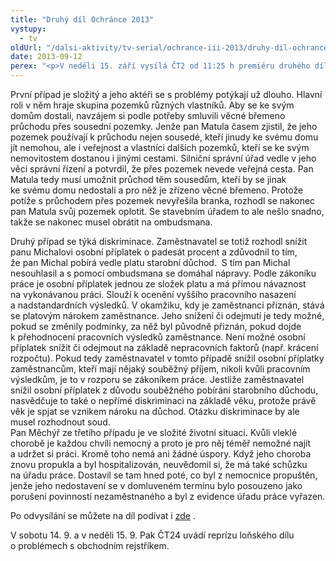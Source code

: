 ```yaml
---
title: "Druhý díl Ochránce 2013"
vystupy:
  - tv
oldUrl: "/dalsi-aktivity/tv-serial/ochrance-iii-2013/druhy-dil-ochrance-2013/"
date: 2013-09-12
perex: "<p>V neděli 15. září vysílá ČT2 od 11:25 h premiéru druhého dílu nové řady pořadu Ochránce. Tentokrát půjde o případ průchodu přes cizí pozemek, snížení osobního ohodnocení v práci kvůli věku a potíže s neoprávněným vyřazením z evidence Úřadu práce. Repríza je na programu ve středu ve 13:10 a další opakování jsou pak zařazena do vysílání ČT2 v neděli a úterý vždy po půlnoci. </p>"
---
```


<!-- imported from the old website -->

<p>První případ je složitý a jeho aktéři se s problémy potýkají už dlouho. Hlavní roli v něm hraje skupina pozemků různých vlastníků. Aby se ke svým domům dostali, navzájem si podle potřeby smluvili věcné břemeno průchodu přes sousední pozemky. Jenže pan Matula časem zjistil, že jeho pozemek používají k průchodu nejen sousedé, kteří jinudy ke svému domu jít nemohou, ale i veřejnost a vlastníci dalších pozemků, kteří se ke svým nemovitostem dostanou i jinými cestami. Silniční správní úřad vedle v jeho věci správní řízení a potvrdil, že přes pozemek nevede veřejná cesta. Pan Matula tedy musí umožnit průchod těm sousedům, kteří by se jinak ke svému domu nedostali a pro něž je zřízeno věcné břemeno. Protože potíže s průchodem přes pozemek nevyřešila branka, rozhodl se nakonec pan Matula svůj pozemek oplotit. Se stavebním úřadem to ale nešlo snadno, takže se nakonec musel obrátit na ombudsmana. </p><p>Druhý případ se týká diskriminace. Zaměstnavatel se totiž rozhodl snížit panu Michalovi osobní příplatek o padesát procent a zdůvodnil to tím, že pan Michal pobírá vedle platu starobní důchod.  S tím pan Michal nesouhlasil a s pomocí ombudsmana se domáhal nápravy. Podle zákoníku práce je osobní příplatek jednou ze složek platu a má přímou návaznost na vykonávanou práci. Slouží k ocenění vyššího pracovního nasazení a nadstandardních výsledků. V okamžiku, kdy je zaměstnanci přiznán, stává se platovým nárokem zaměstnance. Jeho snížení či odejmutí je tedy možné, pokud se změnily podmínky, za něž byl původně přiznán, pokud dojde k přehodnocení pracovních výsledků zaměstnance. Není možné osobní příplatek snížit či odejmout na základě nepracovních faktorů (např. krácení rozpočtu). Pokud tedy zaměstnavatel v tomto případě snížil osobní příplatky zaměstnancům, kteří mají nějaký souběžný příjem, nikoli kvůli pracovním výsledkům, je to v rozporu se zákoníkem práce. Jestliže zaměstnavatel snížil osobní příplatek z důvodu souběžného pobírání starobního důchodu, nasvědčuje to také o nepřímé diskriminaci na základě věku, protože právě věk je spjat se vznikem nároku na důchod. Otázku diskriminace by ale musel rozhodnout soud.<br />Pan Měchýř ze třetího případu je ve složité životní situaci. Kvůli vleklé chorobě je každou chvíli nemocný a proto je pro něj téměř nemožné najít a udržet si práci. Kromě toho nemá ani žádné úspory. Když jeho choroba znovu propukla a byl hospitalizován, neuvědomil si, že má také schůzku na úřadu práce. Dostavil se tam hned poté, co byl z nemocnice propuštěn, jenže jeho nedostavení se v domluveném termínu bylo posouzeno jako porušení povinností nezaměstnaného a byl z evidence úřadu práce vyřazen.</p><p>Po odvysílání se můžete na díl podívat i <a title="Otevření do nového okna" href="http://www.ceskatelevize.cz/porady/10363268581-ochrance/313281381960014/" target="_blank">zde</a> <img alt="" src="https://www.ochrance.cz/typo3/ext/od_linkdesc/icons/external.gif" class="od_linkdesc_icon_external" />. </p><p>V sobotu 14. 9. a v neděli 15. 9. Pak ČT24 uvádí reprízu loňského dílu o problémech s obchodním rejstříkem.</p>
